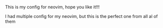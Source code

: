 This is my config for neovim, hope you like it!!!

I had multiple config for my neovim, but this is the perfect one from all al of them
